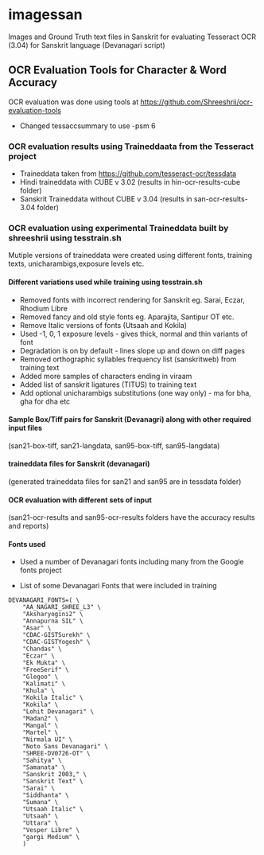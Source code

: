 # imagessan
Images and Ground Truth text files in Sanskrit 
for evaluating Tesseract OCR (3.04) for Sanskrit language (Devanagari script)

## OCR Evaluation Tools for Character & Word Accuracy
OCR evaluation was done using tools at https://github.com/Shreeshrii/ocr-evaluation-tools
* Changed tessaccsummary to use -psm 6

### OCR evaluation results using Traineddaata from the Tesseract project 

* Traineddata taken from https://github.com/tesseract-ocr/tessdata
* Hindi traineddata with CUBE v 3.02 (results in hin-ocr-results-cube folder)
* Sanskrit Traineddata without CUBE v 3.04 (results in san-ocr-results-3.04 folder)

### OCR evaluation using experimental Traineddata built by shreeshrii using tesstrain.sh
Mutiple versions of traineddata were created using different fonts, training texts, unicharambigs,exposure levels etc.

#### Different variations used while training using tesstrain.sh

* Removed fonts with incorrect rendering for Sanskrit eg. Sarai, Eczar, Rhodium Libre
* Removed fancy and old style fonts eg. Aparajita, Santipur OT etc.
* Remove Italic versions of fonts (Utsaah and Kokila)
* Used -1, 0, 1 exposure levels - gives thick, normal and thin variants of font
* Degradation is on by default - lines slope up and down on diff pages
* Removed orthographic syllables frequency list (sanskritweb) from training text
* Added more samples of characters ending in viraam 
* Added list of sanskrit ligatures (TITUS) to training text
* Add optional unicharambigs substitutions (one way only) - ma for bha, gha for dha etc

#### Sample Box/Tiff pairs for Sanskrit (Devanagri) along with other required input files
(san21-box-tiff, san21-langdata, san95-box-tiff, san95-langdata)

#### traineddata files for Sanskrit (devanagari)
(generated traineddata files for san21 and san95 are in tessdata folder)

#### OCR evaluation with different sets of input
(san21-ocr-results and san95-ocr-results folders have the accuracy results and reports)

#### Fonts used

* Used a number of Devanagari fonts including many from the Google fonts project

* List of some Devanagari Fonts that were included in training

```
DEVANAGARI_FONTS=( \
    "AA_NAGARI_SHREE_L3" \
    "Aksharyogini2" \
    "Annapurna SIL" \
    "Asar" \
    "CDAC-GISTSurekh" \
    "CDAC-GISTYogesh" \
    "Chandas" \
    "Eczar" \
    "Ek Mukta" \
    "FreeSerif" \
    "Glegoo" \
    "Kalimati" \
    "Khula" \
    "Kokila Italic" \
    "Kokila" \
    "Lohit Devanagari" \
    "Madan2" \
    "Mangal" \
    "Martel" \
    "Nirmala UI" \
    "Noto Sans Devanagari" \
    "SHREE-DV0726-OT" \
    "Sahitya" \
    "Samanata" \
    "Sanskrit 2003," \
    "Sanskrit Text" \
    "Sarai" \
    "Siddhanta" \
    "Sumana" \
    "Utsaah Italic" \
    "Utsaah" \
    "Uttara" \
    "Vesper Libre" \
    "gargi Medium" \
    )
```
